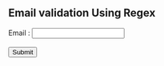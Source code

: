 <head>
</head>
<h2>Email validation Using Regex</h2>
<body>
Email : <input type ="text" id= "emailId"/><br><br>
<input type="submit" onclick="emailValidation(event)"/> 
</body>
</html>


<script type="text/javascript">
///^[^@]+@[a-zA-Z0-9.-]+\.+[a-z.-]+$/; ///^\w+([.-]?\w+)@\w+([.-]?\w+)(.\w{2,3})+$/; ///^[a-zA-Z0-9!@#$%^&*)(+=._-]{6,}$/;


function emailValidation(ev) {

var inputEmailId = document.getElementById("emailId").value;

if(inputEmailId !=null && inputEmailId.trim().length > 0 ){
	var lastOccurenceIndex = 0;
	for (var i = 0; i < inputEmailId.length; i++) {
		if(inputEmailId.charAt(i) === '@'){
			lastOccurenceIndex = i;
		}
	}
//alert('lastOccurenceIndex->'+lastOccurenceIndex);

var email1 = inputEmailId.substring(0,lastOccurenceIndex);
var email2 = inputEmailId.substring(lastOccurenceIndex+1);


alert('Part1->'+email1);
alert('Part2->'+email2);

	if((email1!=null && email1.trim().length > 0) && (email2!=null && email2.trim().length > 0) ){
		
		alert('Apply the REGEX and validate both');


		var email1Flag = validateFirstPartOfEmail(email1);
		alert('email1flag->'+email1Flag);
		
		var email2Flag = validateSecondPartEmail(email2);
		alert('email2flag->'+email2Flag);


		

		var emailIdValidationFlag = (email2Flag && email1Flag) ? true : false;

			if(emailIdValidationFlag)
			alert("GIVEN EMAIL ID IS VALID EMAIL ID ---> "+ inputEmailId);
			else
			alert("GIVEN EMAIL ID IS NOT A VALID EMAIL ID ---> "+ inputEmailId);

	}else{
		alert('This is not a valid email Id please check your data');
	}

}
}

function validateFirstPartOfEmail(email1){ 
var validateFirstPartOfEmailFlag = true; 
for(var i = 0; i < email1.length; i++){ 
if(email1.charCodeAt(i) >= 33 && email1.charCodeAt(i) <= 126){ 
continue; 
}
else{ 
validateFirstPartOfEmailFlag = false;
 break; 
} 
} 
return validateFirstPartOfEmailFlag; 
}

function validateSecondPartEmail(email2){ 
var count=0;
for(var i=0;i<email2.length;i++){
if(email2.charCodeAt(i) == 46){
count++;
}

}

if(count>1)
return false;
else if(count ==0)
	return false;
alert('length >> ' + email2.charCodeAt(email2.length-1));
if(!((email2.charCodeAt(email2.length-1)>= 65 && email2.charCodeAt(email2.length-1)<= 90 )|| (email2.charCodeAt(email2.length-1)>= 97 && email2.charCodeAt(email2.length-1)>= 122))){
	alert('coming inside');
	return false;
	
}
var validateSecondPartEmailFlag = true; 
for(var i = 0; i < email2.length; i++){
 if(i == 0 && email2.charCodeAt(i) == 46){ 
 validateSecondPartEmailFlag = false;
 break; 
 }
 else if((email2.charCodeAt(i) >= 65 && email2.charCodeAt(i) == 46 && email2.charCodeAt(i) == 46 <= 90) || email2.charCodeAt(i) == 46)
 { continue;
 }
 else if((email2.charCodeAt(i) >= 97 && email2.charCodeAt(i) <= 122) || email2.charCodeAt(i) == 46) 
 { 
 continue; 
 }
 else{ 
 validateSecondPartEmailFlag = false; 
 break; 
 } 
 } return validateSecondPartEmailFlag;

}
</script> 


